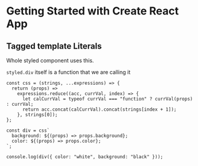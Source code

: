 # Getting Started with Create React App

## Tagged template Literals

Whole styled component uses this.

`styled.div` itself is a function that we are calling it

```
const css = (strings, ...expressions) => {
  return (props) =>
    expressions.reduce((acc, currVal, index) => {
      let calCurrVal = typeof currVal === "function" ? currVal(props) : currVal;
      return acc.concat(calCurrVal).concat(strings[index + 1]);
    }, strings[0]);
};

const div = css`
  background: ${(props) => props.background};
  color: ${(props) => props.color};
`;

console.log(div({ color: "white", background: "black" }));
```
